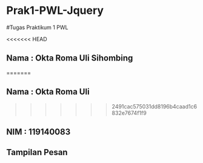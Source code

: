 # Prak1-PWL-Jquery
#Tugas Praktikum 1 PWL

<<<<<<< HEAD
## Nama : Okta Roma Uli Sihombing
=======
## Nama : Okta Roma Uli 
>>>>>>> 2491cac575031dd8196b4caad1c6832e7674f1f9
## NIM  : 119140083

## Tampilan Pesan

